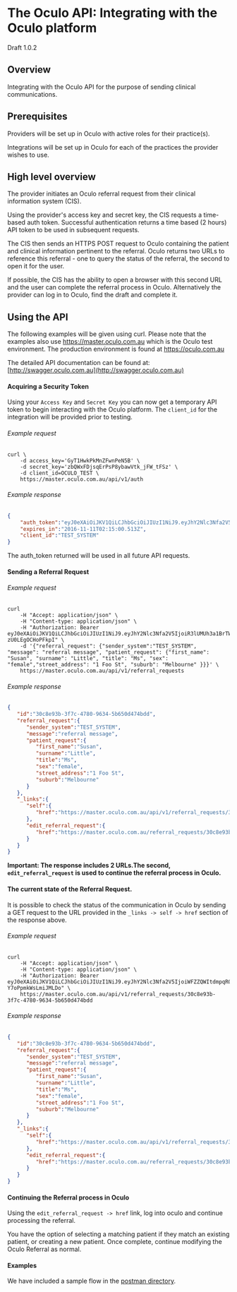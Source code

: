 # The Oculo API: Integrating with the Oculo platform

Draft 1.0.2

## Overview

Integrating with the Oculo API for the purpose of sending clinical communications.

## Prerequisites

Providers will be set up in Oculo with active roles for their practice(s).

Integrations will be set up in Oculo for each of the practices the provider wishes to use.

## High level overview

The provider initiates an Oculo referral request from their clinical information system (CIS).

Using the provider's access key and secret key, the CIS requests a time-based auth token. Successful authentication returns a time based (2 hours) API token to be used in subsequent requests.

The CIS then sends an HTTPS POST request to Oculo containing the patient and clinical information pertinent to the referral.
Oculo returns two URLs to reference this referral - one to query the status of the referral, the second to open it for the user.

If possible, the CIS has the ability to open a browser with this second URL and the user can complete the referral process in Oculo. Alternatively the provider can log in to Oculo, find the draft and complete it.


## Using the API

The following examples will be given using curl. Please note that the examples also use https://master.oculo.com.au which is the Oculo test environment. The production environment is found at https://oculo.com.au

The detailed API documentation can be found at: [http://swagger.oculo.com.au](http://swagger.oculo.com.au)

#### Acquiring a Security Token

Using your ```Access Key``` and ```Secret Key``` you can now get a temporary API token to begin interacting with the Oculo platform. The ```client_id``` for the integration will be provided prior to testing.

###### Example request
```Shell
curl \
	-d access_key='GyT1HwkPkMnZFwnPeN5B' \
	-d secret_key='zbQWxFDjsqErPsP8ybawVtk_jFW_tFSz' \
	-d client_id=OCULO_TEST \
	https://master.oculo.com.au/api/v1/auth
```

###### Example response
```JSON
{
	"auth_token":"eyJ0eXAiOiJKV1QiLCJhbGciOiJIUzI1NiJ9.eyJhY2Nlc3Nfa2V5IjoiR3lUMUh3a1BrTW5aRnduUGVONUIiLCJleHBpcmVzIjoiMjAxNi0xMS0xMSAwMjoxNTowMCBVVEMifQ.A8ANIiAdrM1RroYXzvk15YFPXWU-zU0LEgOCHoPFkpI",
   	"expires_in":"2016-11-11T02:15:00.513Z",
  	"client_id":"TEST_SYSTEM"
}
```

The auth_token returned will be used in all future API requests.



#### Sending a Referral Request

###### Example request
```Shell
curl
	-H "Accept: application/json" \
	-H "Content-type: application/json" \
	-H "Authorization: Bearer eyJ0eXAiOiJKV1QiLCJhbGciOiJIUzI1NiJ9.eyJhY2Nlc3Nfa2V5IjoiR3lUMUh3a1BrTW5aRnduUGVONUIiLCJleHBpcmVzIjoiMjAxNi0xMS0xMSAwMjoxNTowMCBVVEMifQ.A8ANIiAdrM1RroYXzvk15YFPXWU-zU0LEgOCHoPFkpI" \
	-d '{"referral_request": {"sender_system":"TEST_SYSTEM", "message": "referral message", "patient_request": {"first_name": "Susan", "surname": "Little", "title": "Ms", "sex": "female","street_address": "1 Foo St", "suburb": "Melbourne" }}}' \
	https://master.oculo.com.au/api/v1/referral_requests
```

###### Example response
```JSON
{
   "id":"30c8e93b-3f7c-4780-9634-5b650d474bdd",
   "referral_request":{
      "sender_system":"TEST_SYSTEM",
      "message":"referral message",
      "patient_request":{
         "first_name":"Susan",
         "surname":"Little",
         "title":"Ms",
         "sex":"female",
         "street_address":"1 Foo St",
         "suburb":"Melbourne"
      }
   },
   "_links":{
      "self":{
         "href":"https://master.oculo.com.au/api/v1/referral_requests/30c8e93b-3f7c-4780-9634-5b650d474bdd"
      },
      "edit_referral_request":{
         "href":"https://master.oculo.com.au/referral_requests/30c8e93b-3f7c-4780-9634-5b650d474bdd"
      }
   }
}
```

**Important: The response includes 2 URLs.The second, ```edit_referral_request``` is used to continue the referral process in Oculo.**

#### The current state of the Referral Request.

It is possible to check the status of the communication in Oculo by sending a GET request to the URL provided in the ```_links -> self -> href``` section of the response above.

###### Example request
```Shell
curl
	-H "Accept: application/json" \
	-H "Content-type: application/json" \
	-H "Authorization: Bearer eyJ0eXAiOiJKV1QiLCJhbGciOiJIUzI1NiJ9.eyJhY2Nlc3Nfa2V5IjoiWFZZQWItdmpqR01NN1p5R3hfWDQiLCJleHBpcmVzIjoiMjAxNi0xMS0xNSAwNTo0NzoyNiBVVEMifQ.fzU5PedoCaKEWiwcQDwR0CTym-Y7oPpmkWsLmiJMLDo" \
	https://master.oculo.com.au/api/v1/referral_requests/30c8e93b-3f7c-4780-9634-5b650d474bdd
```

###### Example response
```JSON
{
   "id":"30c8e93b-3f7c-4780-9634-5b650d474bdd",
   "referral_request":{
      "sender_system":"TEST_SYSTEM",
      "message":"referral message",
      "patient_request":{
         "first_name":"Susan",
         "surname":"Little",
         "title":"Ms",
         "sex":"female",
         "street_address":"1 Foo St",
         "suburb":"Melbourne"
      }
   },
   "_links":{
      "self":{
         "href":"https://master.oculo.com.au/api/v1/referral_requests/30c8e93b-3f7c-4780-9634-5b650d474bdd"
      },
      "edit_referral_request":{
         "href":"https://master.oculo.com.au/referral_requests/30c8e93b-3f7c-4780-9634-5b650d474bdd"
      }
   }
}
```

#### Continuing the Referral process in Oculo

Using the ```edit_referral_request -> href``` link, log into oculo and continue processing the referral.

You have the option of selecting a matching patient if they match an existing patient, or creating a new patient. Once complete, continue modifying the Oculo Referral as normal.

#### Examples

We have included a sample flow in the [postman directory](postman).
